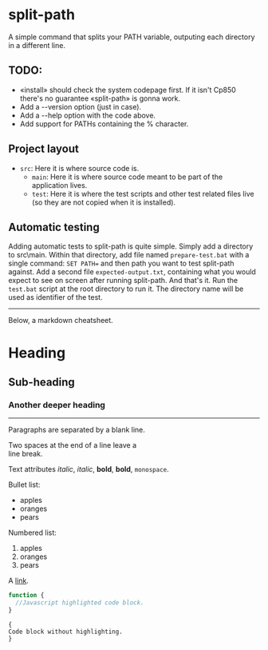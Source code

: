 split-path
==========

A simple command that splits your PATH variable, outputing each directory in a 
different line.

TODO:
-----
  * «install» should check the system codepage first. If it isn't Cp850 there's
    no guarantee «split-path» is gonna work.
  * Add a --version option (just in case).
  * Add a --help option with the code above.
  * Add support for PATHs containing the % character.

Project layout
--------------
  * `src`: Here it is where source code is.
    * `main`: Here it is where source code meant to be part of the application
              lives.
    * `test`: Here it is where the test scripts and other test related files 
              live (so they are not copied when it is installed).

Automatic testing
-----------------
Adding automatic tests to split-path is quite simple. Simply add a directory 
to src\main. Within that directory, add file named `prepare-test.bat` with a 
single command: `SET PATH=` and then path you want to test split-path against.
Add a second file `expected-output.txt`, containing what you would expect to 
see on screen after running split-path. And that's it. Run the `test.bat` 
script at the root directory to run it. The directory name will be used as 
identifier of the test.

---
Below, a markdown cheatsheet.

Heading
=======
Sub-heading
-----------
### Another deeper heading

---

Paragraphs are separated
by a blank line.

Two spaces at the end of a line leave a  
line break.

Text attributes _italic_, *italic*, __bold__, **bold**, `monospace`.

Bullet list:

  * apples
  * oranges
  * pears

Numbered list:

  1. apples
  2. oranges
  3. pears

A [link](http://example.com).

```javascript
function {
  //Javascript highlighted code block.
}
```

    {
    Code block without highlighting.
    }
